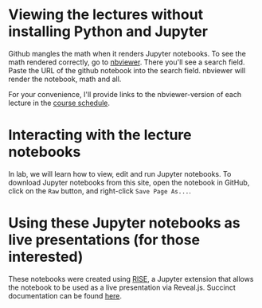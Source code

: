 # Viewing the lectures without installing Python and Jupyter

Github mangles the math when it renders Jupyter notebooks.
To see the math rendered correctly, go to
[nbviewer](http://nbviewer.jupyter.org/).
There you'll see a search field. Paste
the URL of the github notebook into the search field.
nbviewer will render the notebook, math and all.

For your convenience, I'll provide links to the nbviewer-version of each 
lecture in the [course schedule](../README.md#schedule). 

# Interacting with the lecture notebooks

In lab, we will learn how to view, edit and run Jupyter notebooks. 
To download Jupyter notebooks from this site, 
open the notebook in GitHub, 
click on the `Raw` button, 
and right-click `Save Page As...`.

# Using these Jupyter notebooks as live presentations (for those interested)

These notebooks were created using [RISE](https://github.com/damianavila/RISE),
 a Jupyter extension that 
allows the notebook to be used as a live presentation via Reveal.js. 
Succinct documentation can be found 
[here](https://damianavila.github.io/RISE/).

